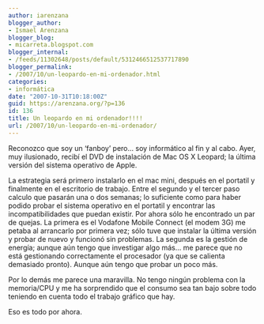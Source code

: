 ```yaml
---
author: iarenzana
blogger_author:
- Ismael Arenzana
blogger_blog:
- micarreta.blogspot.com
blogger_internal:
- /feeds/11302648/posts/default/5312466512537717890
blogger_permalink:
- /2007/10/un-leopardo-en-mi-ordenador.html
categories:
- informática
date: "2007-10-31T10:18:00Z"
guid: https://arenzana.org/?p=136
id: 136
title: Un leopardo en mi ordenador!!!!
url: /2007/10/un-leopardo-en-mi-ordenador/
---
```

Reconozco que soy un &#8216;fanboy&#8217; pero&#8230; soy informático al fin y al cabo. Ayer, muy ilusionado, recibí el DVD de instalación de Mac OS X Leopard; la última versión del sistema operativo de Apple.

La estrategia será primero instalarlo en el mac mini, después en el portatil y finalmente en el escritorio de trabajo. Entre el segundo y el tercer paso calculo que pasarán una o dos semanas; lo suficiente como para haber podido probar el sistema operativo en el portatil y encontrar las incompatibilidades que puedan existir. Por ahora sólo he encontrado un par de quejas. La primera es el Vodafone Mobile Connect (el modem 3G) me petaba al arrancarlo por primera vez; sólo tuve que instalar la última versión y probar de nuevo y funcionó sin problemas. La segunda es la gestión de energía; aunque aún tengo que investigar algo más&#8230; me parece que no está gestionando correctamente el procesador (ya que se calienta demasiado pronto). Aunque aún tengo que probar un poco más.

Por lo demás me parece una maravilla. No tengo ningún problema con la memoria/CPU y me ha sorprendido que el consumo sea tan bajo sobre todo teniendo en cuenta todo el trabajo gráfico que hay.

Eso es todo por ahora.